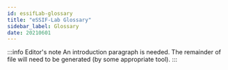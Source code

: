 ```yaml
---
id: essifLab-glossary
title: "eSSIF-Lab Glossary"
sidebar_label: Glossary
date: 20210601
---
```


:::info Editor's note
An introduction paragraph is needed.
The remainder of file will need to be generated (by some appropriate tool).
:::
